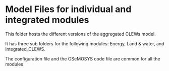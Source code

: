 # Model Files for individual and integrated modules

This folder hosts the different versions of the aggregated CLEWs model.

It has three sub folders for the following modules: Energy, Land & water, and Integrated_CLEWS.

The configuration file and the OSeMOSYS code file are common for all the modules

